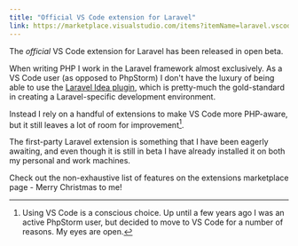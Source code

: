 ```yaml
---
title: "Official VS Code extension for Laravel"
link: https://marketplace.visualstudio.com/items?itemName=laravel.vscode-laravel
---
```


The _official_ VS Code extension for Laravel has been released in open beta.

When writing PHP I work in the Laravel framework almost exclusively. As a VS Code user (as opposed to PhpStorm) I don't have the luxury of being able to use the [Laravel Idea plugin](https://laravel-idea.com), which is pretty-much the gold-standard in creating a Laravel-specific development environment.

Instead I rely on a handful of extensions to make VS Code more PHP-aware, but it still leaves a lot of room for improvement[^1]. 

The first-party Laravel extension is something that I have been eagerly awaiting, and even though it is still in beta I have already installed it on both my personal and work machines.

Check out the non-exhaustive list of features on the extensions marketplace page - Merry Christmas to me!


[^1]: Using VS Code is a conscious choice. Up until a few years ago I was an active PhpStorm user, but decided to move to VS Code for a number of reasons. My eyes are open.